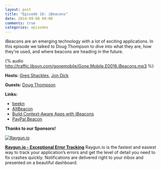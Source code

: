 ```yaml
---
layout: post
title: "Episode 16: iBeacons"
date: 2014-09-08 09:00
comments: true
categories: episodes
---
```


iBeacons are an emerging technology with a lot of exciting applications. In this episode we talked to Doug Thompson to dive into what they are, how they're used, and where beacons are heading in the future.

<!-- more -->

{% audio http://traffic.libsyn.com/gonemobile/Gone.Mobile.E0016.iBeacons.mp3 %}

**Hosts:** [Greg Shackles](http://twitter.com/gshackles), [Jon Dick](http://twitter.com/redth)

**Guests:** [Doug Thompson](https://twitter.com/dusanwriter)

**Links:** 

- [beekn](http://beekn.net/)
- [AltBeacon](http://altbeacon.org/)
- [Build Context-Aware Apps with iBeacons](http://visualstudiomagazine.com/articles/2014/08/01/ibeacons.aspx)
- [PayPal Beacon](https://www.paypal.com/webapps/mpp/beacon)

**Thanks to our Sponsors!**

[![Raygun.io]({{urls.media}}/images/sponsors/raygun.png)](https://raygun.io/?utm_source=gonemobile&utm_medium=episodes&utm_campaign=gone-mobile)

**[Raygun.io - Exceptional Error Tracking](https://raygun.io/?utm_source=gonemobile&utm_medium=episodes&utm_campaign=gone-mobile)**
Raygun.io is the fastest and easiest way to track your application’s errors and get the level of detail you need to fix crashes quickly. Notifications are delivered right to your inbox and presented on a beautiful dashboard.
